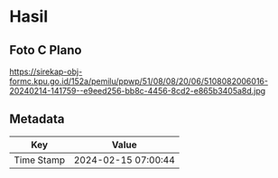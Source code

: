 # Hasil

## Foto C Plano

https://sirekap-obj-formc.kpu.go.id/152a/pemilu/ppwp/51/08/08/20/06/5108082006016-20240214-141759--e9eed256-bb8c-4456-8cd2-e865b3405a8d.jpg


## Metadata

| Key        | Value               |
| ---------- | ------------------- |
| Time Stamp | 2024-02-15 07:00:44 |



